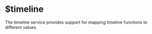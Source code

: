 



# $timeline











The timeline service provides support for mapping timeline functions to different values.







  










